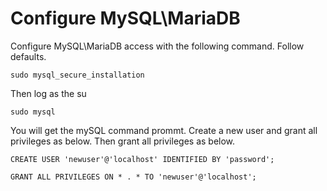 # Configure MySQL\MariaDB

Configure MySQL\MariaDB access with the following command. Follow defaults.

`sudo mysql_secure_installation`

Then log as the su

`sudo mysql`

You will get the mySQL command prommt. Create a new user and grant all privileges as below. Then grant all privileges as below.

`CREATE USER 'newuser'@'localhost' IDENTIFIED BY 'password';`

`GRANT ALL PRIVILEGES ON * . * TO 'newuser'@'localhost';`